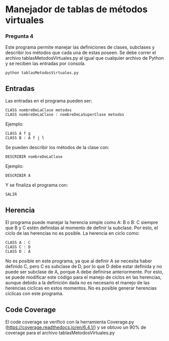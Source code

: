 # Manejador de tablas de métodos virtuales
### Pregunta 4
Este programa permite manejar las definiciones de clases, subclases y describir los métodos que cada una de estas poseen. Se debe correr el archivo tablasMetodosVirtuales.py al igual que cualquier archivo de Python y se reciben las entradas por consola.

    python tablasMetodosVirtuales.py

## Entradas
Las entradas en el programa pueden ser:

    CLASS nombreDeLaClase metodos
    CLASS nombreDeLaClase : nombreDeLaSuperClase metodos
    
Ejemplo:

    CLASS A f g
    CLASS B : A f j l
    
Se pueden describir los métodos de la clase con:

    DESCRIBIR nombreDeLaClase
    
 Ejemplo:
 
    DESCRIBIR A
    
 Y se finaliza el programa con:
 
    SALIR

## Herencia
El programa puede manejar la herencia simple como A: B o B: C siempre que B y C estén definidas al momento de definir la subclase. Por esto, el ciclo de las herencias no es posible. La herencia en ciclo como:

    CLASS A : C
    CLASS C : D
    CLASS D : A

No es posible en este programa, ya que al definir A se necesita haber definido C, pero C es subclase de D, por lo que D debe estar definida y no puede ser subclase de A, porque A debe definirse anteriormente. Por esto, se puede modificar este código para el manejo de ciclos en las herencias, aunque debido a la definición dada no es necesario el manejo de las herencias cíclicas en estos momentos. No es posible generar herencias cíclicas con este programa.

## Code Coverage
El code coverage se verificó con la herramienta Coverage.py (https://coverage.readthedocs.io/en/6.4.1/) y se obtuvo un 90% de coverage para el archivo tablasMetodosVirtuales.py
